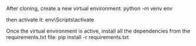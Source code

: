 After cloning, create a new virtual environment: python -m venv env

then activate it: env\Scripts\activate

Once the virtual environment is active, install all the dependencies from the requirements.txt file: pip install -r requirements.txt